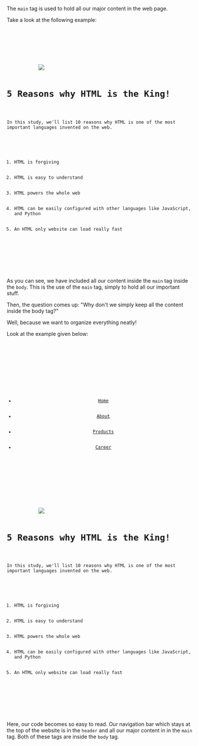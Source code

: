 The `main` tag is used to
hold all our major content
in the web page.

Take a look at the following example:

<codeblock language="html" type="lesson">
<code>
<html>
    <head>
    </head>
    <body>
        <main>
            <img src = "#">
            <h1>5 Reasons why HTML is the King!</h1>
            <p>In this study, we'll list 10 reasons why HTML is one of the most important languages invented on the web.</p>
            <ol>
                <li>HTML is forgiving</li>
                <li>HTML is easy to understand</li>
                <li>HTML powers the whole web</li>
                <li>HTML can be easily configured with other languages like JavaScript, and Python</li>
                <li>An HTML only website can load really fast</li>
            </ol>
        </main>
    </body>
</html>
</code>
</codeblock>

As you can see, we have
included all our content inside the
`main` tag inside the `body`. This is
the use of the `main` tag, simply
to hold all our important stuff.

Then, the question comes up: "Why don't we
simply keep all the content inside the
body tag?"

Well, because we want to organize everything
neatly!

Look at the example given below:

<codeblock language="html" type="lesson">
<code>
<html>
    <head>
    </head>
    <body>
        <header>
        <ul>
            <li><a href="/home">Home</a></li>
            <li><a href="/about">About</a></li>
            <li><a href="/products">Products</a></li>
            <li><a href="/career">Career</a></li>
        </ul>
        </header>
        <main>
            <img src = "#" >
            <h1>5 Reasons why HTML is the King!</h1>
            <p>In this study, we'll list 10 reasons why HTML is one of the most important languages invented on the web.</p>
            <ol>
                <li>HTML is forgiving</li>
                <li>HTML is easy to understand</li>
                <li>HTML powers the whole web</li>
                <li>HTML can be easily configured with other languages like JavaScript, and Python</li>
                <li>An HTML only website can load really fast</li>
            </ol>
        </main>
    </body>
</html>
</code>
</codeblock>

Here, our code becomes so easy to read.
Our navigation bar which stays at the top
of the website is in the `header` and all
our major content in in the `main` tag. Both of
these tags are inside the `body` tag.